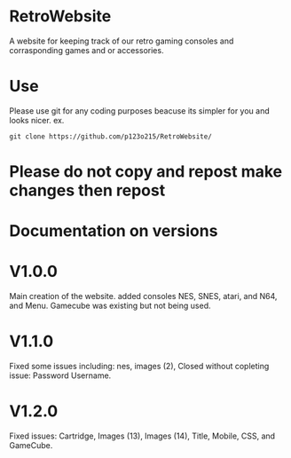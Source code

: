 # RetroWebsite
A website for keeping track of our retro gaming consoles and corrasponding games and or accessories.

# Use
Please use git for any coding purposes beacuse its simpler for you and looks nicer.
ex. 
```shell
git clone https://github.com/p123o215/RetroWebsite/
```
# Please do not copy and repost make changes then repost



# Documentation on versions
# V1.0.0
Main creation of the website.
added consoles NES, SNES, atari, and N64, and Menu.
Gamecube was existing but not being used.
# V1.1.0
Fixed some issues including: nes, images (2), 
Closed without copleting issue: Password Username.
# V1.2.0
Fixed issues: Cartridge, Images (13), Images (14), Title, Mobile, CSS, and GameCube.
